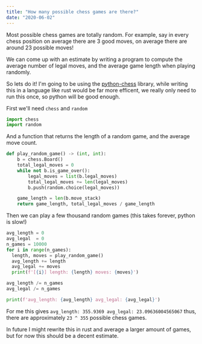 ```yaml
---
title: "How many possible chess games are there?"
date: "2020-06-02"
---
```


Most possible chess games are totally random.
For example, say in every chess position on average there are 3 good moves, on average there are around 23 possible moves!

We can come up with an estimate by writing a program
to compute the average number of legal moves, and the average game length when playing randomly.

So lets do it! I'm going to be using the [python-chess](https://pypi.org/project/python-chess) library,
while writing this in a language like rust would be far more efficent, we really only need to run this once, so python will be good enough.

First we'll need `chess` and `random`
```py
import chess
import random
```

And a function that returns the length of a random game, and the average move count.
```py
def play_random_game() -> (int, int):
    b = chess.Board()
    total_legal_moves = 0
    while not b.is_game_over():
        legal_moves = list(b.legal_moves)
        total_legal_moves += len(legal_moves)
        b.push(random.choice(legal_moves))

    game_length = len(b.move_stack)
    return game_length, total_legal_moves / game_length
```

Then we can play a few thousand random games (this takes forever, python is slow!)
```py
avg_length = 0
avg_legal  = 0
n_games = 10000
for i in range(n_games):
  length, moves = play_random_game()
  avg_length += length
  avg_legal += moves
  print(f'[{i}] length: {length} moves: {moves}')

avg_length /= n_games
avg_legal /= n_games

print(f'avg_length: {avg_length} avg_legal: {avg_legal}')
```

For me this gives `avg_length: 355.9369 avg_legal: 23.09636004565067`
thus, there are approximately `23 ^ 355` possible chess games.

In future I might rewrite this in rust and average a larger amount of games, but for now this should be a decent estimate.
